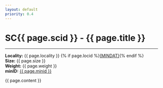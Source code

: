 ```yaml
---
layout: default
priority: 0.4
---
```


<h1>SC{{ page.scid }} - {{ page.title }}</h1>
<hr>

<b>Locality:</b> {{ page.locality }} {% if page.locid %}<a href="https://www.mindat.org/loc-{{ page.locid}}.html" target="_blank">(MINDAT)</a>{% endif %}<br>
<b>Size:</b> {{ page.size }}<br>
<b>Weight:</b> {{ page.weight }}<br>
<b>minID:</b> <a href="https://www.mindat.org/{{ page.minid }}" target="_blank">{{ page.minid }}</a><br>

{{ page.content }}

